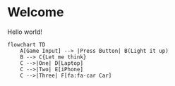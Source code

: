 # Welcome

Hello world!

```mermaid
flowchart TD
    A[Game Input] --> |Press Button| B(Light it up)
    B --> C{Let me think}
    C -->|One| D[Laptop]
    C -->|Two| E[iPhone]
    C -->|Three| F[fa:fa-car Car]
```
